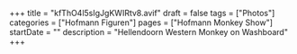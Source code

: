 +++
title = "kfThO4l5sIgJgKWIRtv8.avif"
draft = false
tags = ["Photos"]
categories = ["Hofmann Figuren"]
pages = ["Hofmann Monkey Show"]
startDate = ""
description = "Hellendoorn Western Monkey on Washboard"
+++
